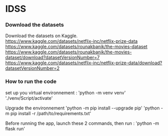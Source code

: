 # IDSS

### Download the datasets
Download the datasets on Kaggle.
https://www.kaggle.com/datasets/netflix-inc/netflix-prize-data
https://www.kaggle.com/datasets/rounakbanik/the-movies-dataset
https://www.kaggle.com/datasets/rounakbanik/the-movies-dataset/download?datasetVersionNumber=7
https://www.kaggle.com/datasets/netflix-inc/netflix-prize-data/download?datasetVersionNumber=2
### How to run the code
set up you virtual environnement : 'python -m venv venv' './venv/Script/activate'

Upgrade the environnement 'python -m pip install --upgrade pip' 'python -m pip install -r /path/to/requirements.txt'

Before running the app, launch these 2 commands, then run : 'python -m flask run'
